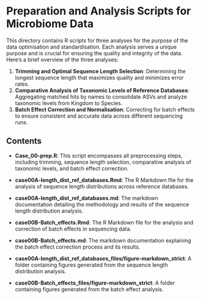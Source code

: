 # Preparation and Analysis Scripts for Microbiome Data

This directory contains R scripts for three analyses for the purpose of the data optimisation and standardisation. Each analysis serves a unique purpose and is crucial for ensuring the quality and integrity of the data. Here’s a brief overview of the three analyses:
1.  **Trimming and Optimal Sequence Length Selection**: Determining the longest sequence length that maximizes quality and minimizes error rates.
2.  **Comparative Analysis of Taxonomic Levels of Reference Databases**: Aggregating matched hits by names to consolidate ASVs and analyze taxonomic levels from Kingdom to Species.
3.  **Batch Effect Correction and Normalisation**: Correcting for batch effects to ensure consistent and accurate data across different sequencing runs.

## Contents
-   **Case_00-prep.R**: This script encompasses all preprocessing steps, including trimming, sequence length selection, comparative analysis of taxonomic levels, and batch effect correction.
-   **case00A-length_dist_ref_databases.Rmd**: The R Markdown file for the analysis of sequence length distributions across reference databases.
-   **case00A-length_dist_ref_databases.md**: The markdown documentation detailing the methodology and results of the sequence length distribution analysis.


-   **case00B-Batch_effects.Rmd**: The R Markdown file for the analysis and correction of batch effects in sequencing data.
-   **case00B-Batch_effects.md**: The markdown documentation explaining the batch effect correction process and its results.

-   **case00A-length_dist_ref_databases_files/figure-markdown_strict**: A folder containing figures generated from the sequence length distribution analysis.
-   **case00B-Batch_effects_files/figure-markdown_strict**: A folder containing figures generated from the batch effect analysis.


